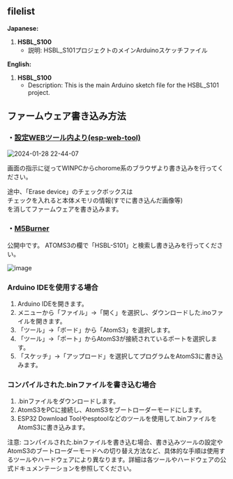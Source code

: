 ## filelist

**Japanese:**
1. **HSBL_S100**
   - 説明: HSBL_S101プロジェクトのメインArduinoスケッチファイル
     
**English:**
1. **HSBL_S100**
   - Description: This is the main Arduino sketch file for the HSBL_S101 project.

## ファームウェア書き込み方法
### ・[設定WEBツール内より(esp-web-tool)](https://hsbl-ko-gyo.github.io/HSBL-S101/fw-tools/)

![2024-01-28 22-44-07](https://github.com/HSBL-ko-gyo/HSBL-S101/assets/128065816/4a660665-c05b-470b-b776-d02dcc6780f8)

画面の指示に従ってWINPCからchorome系のブラウザより書き込みを行ってください。

途中、「Erase device」のチェックボックスは  
チェックを入れると本体メモリの情報(すでに書き込んだ画像等)  
を消してファームウェアを書き込みます。  

### ・[M5Burner](https://docs.m5stack.com/en/download)
公開中です。 ATOMS3の欄で「HSBL-S101」と検索し書き込みを行ってください。

![image](https://github.com/HSBL-ko-gyo/HSBL-S101/assets/128065816/8f3c08dc-ccaa-4dad-96e0-bd8c87d7ed75)


### Arduino IDEを使用する場合

1. Arduino IDEを開きます。
2. メニューから「ファイル」->「開く」を選択し、ダウンロードした.inoファイルを開きます。
3. 「ツール」->「ボード」から「AtomS3」を選択します。
4. 「ツール」->「ポート」からAtomS3が接続されているポートを選択します。
5. 「スケッチ」->「アップロード」を選択してプログラムをAtomS3に書き込みます。
   
### コンパイルされた.binファイルを書き込む場合

1. .binファイルをダウンロードします。
2. AtomS3をPCに接続し、AtomS3をブートローダーモードにします。
3. ESP32 Download Toolやesptoolなどのツールを使用して.binファイルをAtomS3に書き込みます。

注意: コンパイルされた.binファイルを書き込む場合、書き込みツールの設定やAtomS3のブートローダーモードへの切り替え方法など、具体的な手順は使用するツールやハードウェアにより異なります。詳細は各ツールやハードウェアの公式ドキュメンテーションを参照してください。
